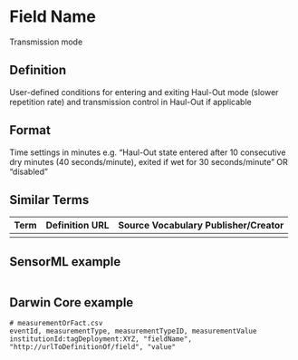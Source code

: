 # Field Name
Transmission mode

## Definition 
User-defined conditions for entering and exiting Haul-Out mode (slower repetition rate) and transmission control in Haul-Out if applicable

## Format
Time settings in minutes e.g. “Haul-Out state entered after 10 consecutive dry minutes (40 seconds/minute), exited if wet for 30 seconds/minute” OR “disabled”

## Similar Terms 
|Term|Definition URL|Source Vocabulary Publisher/Creator|
|----|----------|-----------------|
||||

## SensorML example
```xml

```
## Darwin Core example
```csv
# measurementOrFact.csv
eventId, measurementType, measurementTypeID, measurementValue
institutionId:tagDeployment:XYZ, "fieldName", "http://urlToDefinitionOf/field", "value"
```
